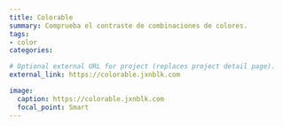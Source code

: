 ```yaml
---
title: Colorable
summary: Comprueba el contraste de combinaciones de colores.
tags:
- color
categories: 

# Optional external URL for project (replaces project detail page).
external_link: https://colorable.jxnblk.com

image:
  caption: https://colorable.jxnblk.com
  focal_point: Smart
---
```

